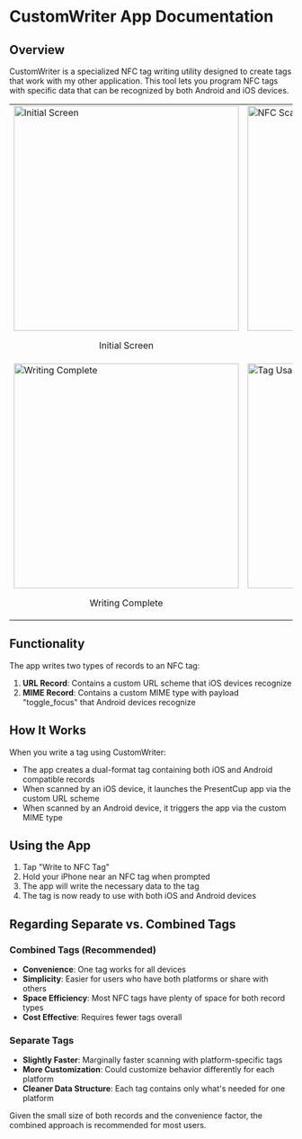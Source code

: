 # CustomWriter App Documentation

## Overview
CustomWriter is a specialized NFC tag writing utility designed to create tags that work with my other application. This tool lets you program NFC tags with specific data that can be recognized by both Android and iOS devices.

<table>
  <tr>
    <td>
      <img src="screenshots/screen1.png" alt="Initial Screen" width="400"/>
      <p align="center">Initial Screen</p>
    </td>
    <td>
      <img src="screenshots/screen2.png" alt="NFC Scanning" width="400"/>
      <p align="center">NFC Scanning</p>
    </td>
  </tr>
  <tr>
    <td>
      <img src="screenshots/screen3.png" alt="Writing Complete" width="400"/>
      <p align="center">Writing Complete</p>
    </td>
    <td>
      <img src="screenshots/screen4.png" alt="Tag Usage" width="400"/>
      <p align="center">Tag Usage</p>
    </td>
  </tr>
</table>



## Functionality
The app writes two types of records to an NFC tag:
1. **URL Record**: Contains a custom URL scheme that iOS devices recognize
2. **MIME Record**: Contains a custom MIME type with payload "toggle_focus" that Android devices recognize

## How It Works
When you write a tag using CustomWriter:
- The app creates a dual-format tag containing both iOS and Android compatible records
- When scanned by an iOS device, it launches the PresentCup app via the custom URL scheme
- When scanned by an Android device, it triggers the app via the custom MIME type

## Using the App
1. Tap "Write to NFC Tag"
2. Hold your iPhone near an NFC tag when prompted
3. The app will write the necessary data to the tag
4. The tag is now ready to use with both iOS and Android devices

## Regarding Separate vs. Combined Tags

### Combined Tags (Recommended)
- **Convenience**: One tag works for all devices
- **Simplicity**: Easier for users who have both platforms or share with others
- **Space Efficiency**: Most NFC tags have plenty of space for both record types
- **Cost Effective**: Requires fewer tags overall

### Separate Tags
- **Slightly Faster**: Marginally faster scanning with platform-specific tags
- **More Customization**: Could customize behavior differently for each platform
- **Cleaner Data Structure**: Each tag contains only what's needed for one platform

Given the small size of both records and the convenience factor, the combined approach is recommended for most users.
